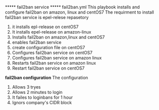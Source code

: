 ***** fail2ban service *****
fail2ban.yml
This playbook installs and configure fail2ban on amazon, linux and centOS7
The requirment to install fail2ban service is epel-relese repasetory
1. it installs epl-release on centOS7
2. It installs epel-release on amazon-linux
3. Installs fail2ban on amazon,linux and centOS7
4. enables fail2ban service 
5. create configuration file on centOS7
6. Configures fail2ban service on centOS7
7. Configures fail2ban service on amazon linux
8. Restarts fail2ban service on amazon linux
9. Restart fail2ban service on centOS7

**fail2ban configuration**
The configuration
1. Allows 3 tryes
2. Allows 2 minutes to login 
3. It failes to loginbans for 1 hour
4. Ignors company's CIDR block
